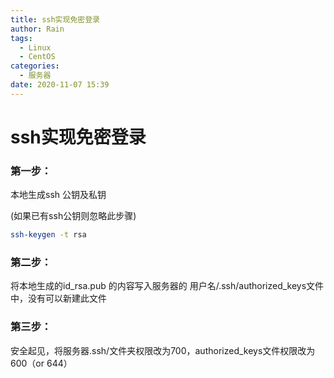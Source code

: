 ```yaml
---
title: ssh实现免密登录
author: Rain
tags:
  - Linux
  - CentOS
categories:
  - 服务器
date: 2020-11-07 15:39
---
```


<Boxx/>

# ssh实现免密登录

### 第一步：

本地生成ssh 公钥及私钥

(如果已有ssh公钥则忽略此步骤)

```bash
ssh-keygen -t rsa 
```

### 第二步：

将本地生成的id_rsa.pub 的内容写入服务器的 用户名/.ssh/authorized_keys文件中，没有可以新建此文件

### 第三步：

安全起见，将服务器.ssh/文件夹权限改为700，authorized_keys文件权限改为600（or 644）

